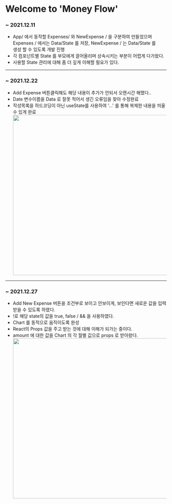 # Welcome to 'Money Flow'

### ~ 2021.12.11 <br>

- App/ 에서 동작할 Expenses/ 와 NewExpense / 을 구분하여 만들었으며 <br>
  Expenses / 에서는 Data/State 를 저장, NewExpense / 는 Data/State 를 <br>
  생성 할 수 있도록 개발 진행 <br>
- 각 컴포넌트별 State 를 부모에게 끌어올리며 상속시키는 부분이 어렵게 다가왔다. <br>
- 사용할 State 관리에 대해 좀 더 깊게 이해할 필요가 있다. <br>

---

### ~ 2021.12.22 <br>

- Add Expense 버튼클릭해도 해당 내용이 추가가 안되서 오랜시간 해맸다..
- Date 변수이름을 Data 로 잘못 적어서 생긴 오류임을 찾아 수정완료
- 작성목록을 하드코딩이 아닌 useState를 사용하여 '...' 를 통해 복제한 내용을 띄울 수 있게 완료
  <img src="https://user-images.githubusercontent.com/77665102/146968837-2d11094b-f55f-440e-b059-b8614e993ba0.png" width="500" height="500" />

---

### ~ 2021.12.27 <br>

- Add New Expense 버튼을 조건부로 보이고 안보이게, 보인다면 새로운 값을 입력받을 수 있도록 하였다.
- !로 해당 state의 값을 true, false / && 을 사용하였다.
- Chart 를 동적으로 움직이도록 완성
- React의 Props 값을 주고 받는 것에 대해 이해가 되가는 중이다.
- amount 에 대한 값을 Chart 의 각 월별 값으로 props 로 받아왔다.
  <img src="스크린샷 2021-12-27 오전 3.18.39.png" width="500" height="500" />
